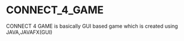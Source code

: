 # CONNECT_4_GAME
CONNECT 4 GAME is basically GUI based game which is created using JAVA,JAVAFX(GUI) 

